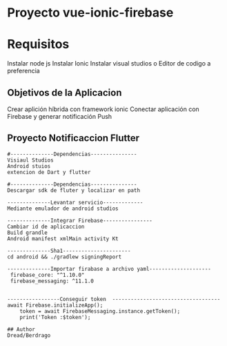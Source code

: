 # Proyecto vue-ionic-firebase


# Requisitos
Instalar node js
Instalar Ionic 
Instalar visual studios o Editor de codigo a preferencia 

## Objetivos de la Aplicacion
Crear aplición híbrida con framework ionic
Conectar aplicación con Firebase y generar notificación Push

## Proyecto Notificaccion Flutter 

````
#--------------Dependencias---------------
Visiaul Studios
Android stuios
extencion de Dart y flutter

````
````
#--------------Dependencias---------------
Descargar sdk de fluter y localizar en path

````
````
--------------Levantar servicio-------------
Mediante emulador de android studios 
````
````
--------------Integrar Firebase----------------
Cambiar id de aplicaccion 
Build grandle
Android manifest xmlMain activity Kt
````
````
--------------Sha1----------------------
cd android && ./gradlew signingReport
````
````
--------------Importar firabase a archivo yaml--------------------
 firebase_core: "^1.10.0"
 firebase_messaging: ^11.1.0
 
````
````
-----------------Conseguir token  -----------------------------------
await Firebase.initializeApp();
    token = await FirebaseMessaging.instance.getToken();
    print('Token :$token');

## Author
Dread/Berdrago
